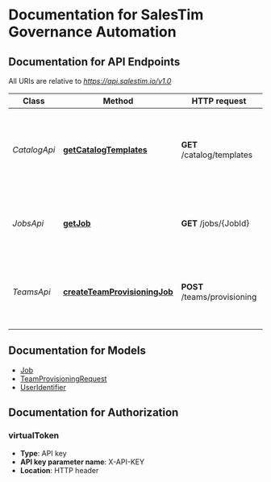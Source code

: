 # Documentation for SalesTim Governance Automation

<a name="documentation-for-api-endpoints"></a>
## Documentation for API Endpoints

All URIs are relative to *https://api.salestim.io/v1.0*

Class | Method | HTTP request | Description
------------ | ------------- | ------------- | -------------
*CatalogApi* | [**getCatalogTemplates**](Apis/CatalogApi.md#getcatalogtemplates) | **GET** /catalog/templates | Get all templates from your corporate catalog (🔐 Virtual App Virtual Token)
*JobsApi* | [**getJob**](Apis/JobsApi.md#getjob) | **GET** /jobs/{JobId} | Get information about a job (🔐 Virtual App Virtual Token)
*TeamsApi* | [**createTeamProvisioningJob**](Apis/TeamsApi.md#createteamprovisioningjob) | **POST** /teams/provisioning | Create a new team provisioning job (🔐 Virtual App Virtual Token)


<a name="documentation-for-models"></a>
## Documentation for Models

 - [Job](.//Models/Job.md)
 - [TeamProvisioningRequest](.//Models/TeamProvisioningRequest.md)
 - [UserIdentifier](.//Models/UserIdentifier.md)


<a name="documentation-for-authorization"></a>
## Documentation for Authorization

<a name="virtualToken"></a>
### virtualToken

- **Type**: API key
- **API key parameter name**: X-API-KEY
- **Location**: HTTP header

